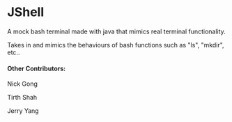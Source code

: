 # JShell
A mock bash terminal made with java that mimics real terminal functionality.

Takes in and mimics the behaviours of bash functions such as "ls", "mkdir", etc..

<h4>Other Contributors:</h4>

Nick Gong

Tirth Shah

Jerry Yang
